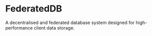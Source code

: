 # FederatedDB
A decentralised and federated database system designed for high-performance client data storage.
